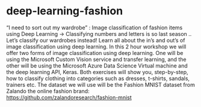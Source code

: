 # deep-learning-fashion
“I need to sort out my wardrobe” : Image classification of fashion items using Deep Learning -> Classifying numbers and letters is so last season .. Let’s classify our wardrobes instead! Learn all about the in’s and out’s of image classification using deep learning. In this 2 hour workshop we will offer two forms of image classification using deep learning. One will be using the Microsoft Custom Vision service and transfer learning, and the other will be using the Microsoft Azure Data Science Virtual machine and the deep learning API, Keras. Both exercises will show you, step-by-step, how to classify clothing into categories such as dresses, t-shirts, sandals, trainers etc. The dataset we will use will be the Fashion MNIST dataset from Zalando the online fashion brand: https://github.com/zalandoresearch/fashion-mnist 
